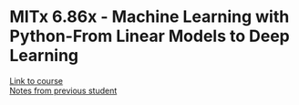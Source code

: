 # MITx 6.86x - Machine Learning with Python-From Linear Models to Deep Learning

[Link to course](https://learning.edx.org/course/course-v1:MITx+6.86x+1T2021/home) </br>
[Notes from previous student](https://github.com/sylvaticus/MITx_6.86x)
